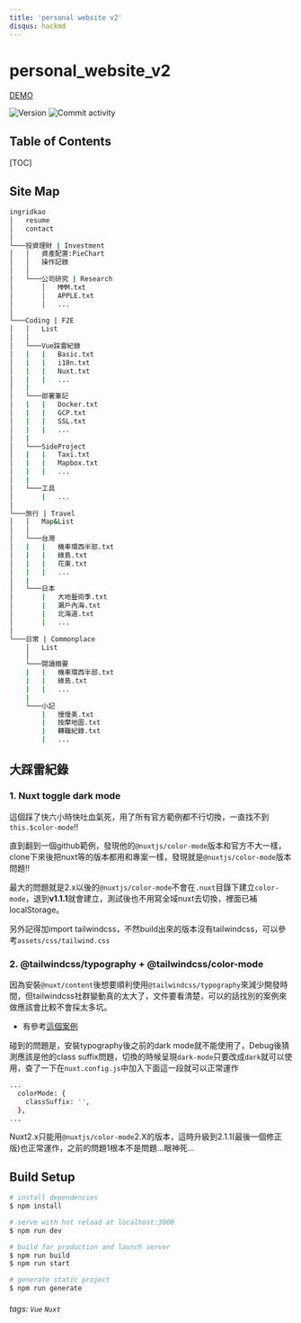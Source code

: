 ```yaml
---
title: 'personal website v2'
disqus: hackmd
---
```

# personal_website_v2
[DEMO](https://ingridkao.github.io/personal_website_v2/)

![Version](https://img.shields.io/github/package-json/v/ingridkao/personal_website_v2)
![Commit activity](https://img.shields.io/github/commit-activity/m/ingridkao/personal_website_v2?style=plastic)

## Table of Contents

[TOC]

## Site Map

``` bash
ingridkao
│   resume
│   contact
│
└───投資理財 | Investment
│   │   資產配置:PieChart
│   │   操作記錄
│   │
│   └───公司研究 | Research
│       │   MMM.txt
│       │   APPLE.txt
│       │   ...
│
└───Coding | F2E
│   │   List
│   │
│   └───Vue踩雷紀錄
│   |   |   Basic.txt
│   |   |   i18n.txt
│   |   |   Nuxt.txt
│   |   |   ...
│   |
│   └───部署筆記
│   |   |   Docker.txt
│   |   |   GCP.txt
│   |   |   SSL.txt
│   |   |   ...
│   |
│   └───SideProject
│   |   |   Taxi.txt
│   |   |   Mapbox.txt
│   |   |   ...
│   |
│   └───工具
│       |   ...
│
└───旅行 | Travel
│   │   Map&List
│   │
│   └───台灣
│   |   |   機車環西半部.txt
│   |   |   綠島.txt
│   |   |   花東.txt
│   |   |   ...
│   |
│   └───日本
│       |   大地藝術季.txt
│       |   瀨戶內海.txt
│       |   北海道.txt
│       |   ...
│
└───日常 | Commonplace
    │   List
    │
    └───閱讀摘要
    |   |   機車環西半部.txt
    |   |   綠島.txt
    |   |   ...
    |
    └───小記
        |   慢慢美.txt
        |   按摩地圖.txt
        |   轉職紀錄.txt
        |   ...
```


## 大踩雷紀錄

### 1. Nuxt toggle dark mode
這個踩了快六小時快吐血氣死，用了所有官方範例都不行切換，一直找不到`this.$color-mode`!!

直到翻到一個github範例，發現他的`@nuxtjs/color-mode`版本和官方不大一樣，clone下來後把nuxt等的版本都用和專案一樣，發現就是`@nuxtjs/color-mode`版本問題!!

最大的問題就是2.x以後的`@nuxtjs/color-mode`不會在`.nuxt`目錄下建立`color-mode`，退到**v1.1.1**就會建立，測試後也不用寫全域nuxt去切換，裡面已補localStorage。

另外記得加import tailwindcss，不然build出來的版本沒有tailwindcss，可以參考`assets/css/tailwind.css`

### 2. @tailwindcss/typography + @tailwindcss/color-mode
因為安裝`@nuxt/content`後想要順利使用`@tailwindcss/typography`來減少開發時間，但tailwindcss社群變動真的太大了，文件要看清楚，可以的話找別的案例來做應該會比較不會採太多坑。
- 有參考[這個案例](https://github.com/kissu/nuxt-tailwind-typography-darkmode-boilerplate)

碰到的問題是，安裝typography後之前的dark mode就不能使用了，Debug後猜測應該是他的class suffix問題，切換的時候呈現`dark-mode`只要改成`dark`就可以使用，查了一下在`nuxt.config.js`中加入下面這一段就可以正常運作
```bash
...
  colorMode: {
    classSuffix: '',
  },
...
```
Nuxt2.x只能用`@nuxtjs/color-mode`2.X的版本，這時升級到2.1.1(最後一個修正版)也正常運作，之前的問題1根本不是問題...眼神死...

## Build Setup

```bash
# install dependencies
$ npm install

# serve with hot reload at localhost:3000
$ npm run dev

# build for production and launch server
$ npm run build
$ npm run start

# generate static project
$ npm run generate
```
###### tags: `Vue` `Nuxt`
